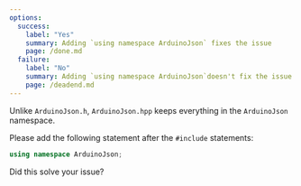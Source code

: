 ```yaml
---
options:
  success:
    label: "Yes"
    summary: Adding `using namespace ArduinoJson` fixes the issue
    page: /done.md
  failure:
    label: "No"
    summary: Adding `using namespace ArduinoJson`doesn't fix the issue
    page: /deadend.md
---
```


Unlike `ArduinoJson.h`, `ArduinoJson.hpp` keeps everything in the `ArduinoJson` namespace.

Please add the following statement after the `#include` statements:

```c++
using namespace ArduinoJson;
```

Did this solve your issue?
